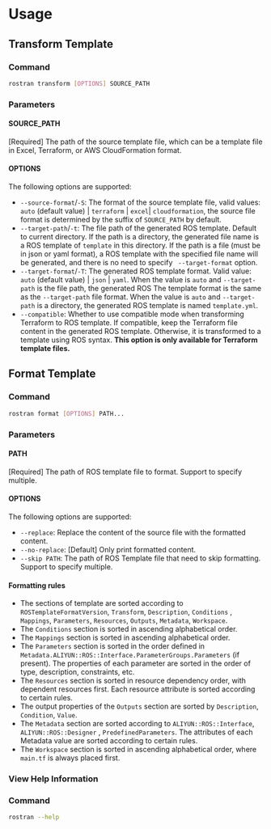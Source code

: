 # Usage

## Transform Template

### Command

```bash
rostran transform [OPTIONS] SOURCE_PATH
```

### Parameters

#### SOURCE_PATH

[Required] The path of the source template file, which can be a template file in Excel, Terraform, or AWS CloudFormation
format.

#### OPTIONS

The following options are supported:

- `--source-format`/`-S`: The format of the source template file, valid values: `auto` (default value) | `terraform`
  | `excel`| `cloudformation`, the source file format is determined by the suffix of `SOURCE_PATH` by default.
- `--target-path`/`-t`: The file path of the generated ROS template. Default to current directory. If the path is a
  directory, the generated file name is a ROS template of `template` in this directory. If the path is a file (must be
  in json or yaml format), a ROS template with the specified file name will be generated, and there is no need to
  specify ` --target-format` option.
- `--target-format`/`-T`: The generated ROS template format. Valid value: `auto` (default value) | `json` | `yaml`. When
  the
  value is `auto` and `--target-path` is the file path, the generated ROS The template format is the same as
  the `--target-path` file format. When the value is `auto` and `--target-path` is a directory, the generated ROS
  template is named `template.yml`.
- `--compatible`: Whether to use compatible mode when transforming Terraform to ROS template. If compatible, keep the
  Terraform file content in the generated ROS template. Otherwise, it is transformed to a template using ROS syntax.
  **This option is only available for Terraform template files.**

## Format Template

### Command

```bash
rostran format [OPTIONS] PATH...
```

### Parameters

#### PATH

[Required] The path of ROS template file to format. Support to specify multiple.

#### OPTIONS

The following options are supported:

- `--replace`: Replace the content of the source file with the formatted content.
- `--no-replace`: [Default] Only print formatted content.
- `--skip PATH`: The path of ROS Template file that need to skip formatting. Support to specify multiple.

#### Formatting rules

- The sections of template are sorted according to `ROSTemplateFormatVersion`, `Transform`, `Description`, `Conditions`
  , `Mappings`, `Parameters`, `Resources`, `Outputs`, `Metadata`, `Workspace`.
- The `Conditions` section is sorted in ascending alphabetical order.
- The `Mappings` section is sorted in ascending alphabetical order.
- The `Parameters` section is sorted in the order defined
  in `Metadata.ALIYUN::ROS::Interface.ParameterGroups.Parameters` (if present). The properties of each parameter are
  sorted in the order of type, description, constraints, etc.
- The `Resources` section is sorted in resource dependency order, with dependent resources first. Each resource
  attribute
  is sorted according to certain rules.
- The output properties of the `Outputs` section are sorted by `Description`, `Condition`, `Value`.
- The `Metadata` section are sorted according to `ALIYUN::ROS::Interface`, `ALIYUN::ROS::Designer`
  , `PredefinedParameters`. The attributes of each Metadata value are sorted according to certain rules.
- The `Workspace` section is sorted in ascending alphabetical order, where `main.tf` is always placed first.

### View Help Information

### Command

```bash
rostran --help
```